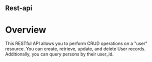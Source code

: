 ## Rest-api
# Overview
This RESTful API allows you to perform CRUD operations on a "user" resource. You can create, retrieve, update, and delete User records. Additionally, you can query persons by their user_id.


